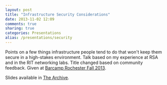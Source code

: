 ```yaml
---
layout: post
title: "Infrastructure Security Considerations"
date: 2013-11-02 12:09
comments: true
sharing: true
categories: Presentations
alias: /presentations/security
---
```

Points on a few things infrastructure people tend to do that won't keep them secure in a high-stakes environment. Talk based on my experience at RSA and in the RIT networking labs. Title changed based on community feedback. Given at <a href="http://barcamproc.org">Barcamp Rochester Fall 2013</a>. 

Slides available in <a href="http://archive.grantcohoe.com/presentations/security.pptx">The Archive</a>.
